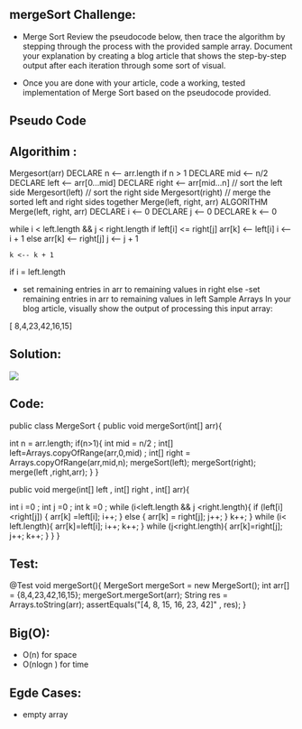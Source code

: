 ## mergeSort Challenge:
- Merge Sort Review the pseudocode below, then trace the algorithm by stepping through the process with the provided sample array. Document your explanation by creating a blog article that shows the step-by-step output after each iteration through some sort of visual.

* Once you are done with your article, code a working, tested implementation of Merge Sort based on the pseudocode provided.

## Pseudo Code

## Algorithim : 

Mergesort(arr) DECLARE n <-- arr.length
if n > 1
  DECLARE mid <-- n/2
  DECLARE left <-- arr[0...mid]
  DECLARE right <-- arr[mid...n]
  // sort the left side
  Mergesort(left)
  // sort the right side
  Mergesort(right)
  // merge the sorted left and right sides together
  Merge(left, right, arr)
ALGORITHM Merge(left, right, arr) DECLARE i <-- 0 DECLARE j <-- 0 DECLARE k <-- 0

while i < left.length && j < right.length
    if left[i] <= right[j]
        arr[k] <-- left[i]
        i <-- i + 1
    else
        arr[k] <-- right[j]
        j <-- j + 1

    k <-- k + 1

if i = left.length
  
  - set remaining entries in arr to remaining values in right
else
   -set remaining entries in arr to remaining values in left
Sample Arrays In your blog article, visually show the output of processing this input array:

[ 8,4,23,42,16,15]

## Solution:

![](https://i.ytimg.com/vi/JSceec-wEyw/maxresdefault.jpg)


## Code:

public class MergeSort {
public void mergeSort(int[] arr){

int n = arr.length;
if(n>1){
  int mid = n/2 ;
  int[] left=Arrays.copyOfRange(arr,0,mid) ;
  int[] right = Arrays.copyOfRange(arr,mid,n);
  mergeSort(left);
  mergeSort(right);
  merge(left ,right,arr);
}
}

public void merge(int[] left , int[] right , int[] arr){

int i =0 ;
int j =0 ;
int k =0 ;
while (i<left.length && j <right.length){
  if (left[i] <right[j])
  { arr[k] =left[i];
    i++; }
  else {
    arr[k] = right[j];
    j++;
  }
  k++; }
  while (i< left.length){
    arr[k]=left[i];
    i++; k++;
  }
 while (j<right.length){
   arr[k]=right[j];
   j++; k++; }
} }


## Test:

@Test void mergeSort(){
MergeSort mergeSort = new MergeSort();
int arr[] = {8,4,23,42,16,15};
mergeSort.mergeSort(arr);
 String res = Arrays.toString(arr); 
 assertEquals("[4, 8, 15, 16, 23, 42]" , res); }

## Big(O):

- O(n) for space 
- O(nlogn ) for time

## Egde Cases:
- empty array
